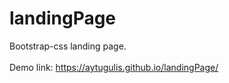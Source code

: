 # landingPage
Bootstrap-css landing page.
<br />
<br />
Demo link: https://aytugulis.github.io/landingPage/
